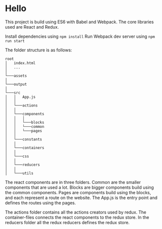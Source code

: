 # Hello
This project is build using ES6 with Babel and Webpack.
The core libraries used are React and Redux. 

Install dependencies using <code>npm install</code>
Run Webpack dev server using <code>npm run start</code>

The folder structure is as follows:

```
root
│   index.html
│   ...   
│
└───assets
│
└───output   
│   
└───src  
│   │   App.js
│   │
│   └───actions  
│   │
│   └───components
│   │   │
│   │   └───blocks
│   │   └───common
│   │   └───pages
│   │    
│   └───constants
│   │    
│   └───containers
│   │    
│   └───css
│   │    
│   └───reducers
│   │    
│   └───utils
```

The react components are in three folders. 
Common are the smaller components that are used a lot. 
Blocks are bigger components build using the common components. 
Pages are components build using the blocks, and each represent a route on the website. 
The App.js is the entry point and defines the routes using the pages.

The actions folder contains all the actions creators used by redux. 
The container-files connects the react components to the redux store. 
In the reducers folder all the redux reducers defines the redux store. 
